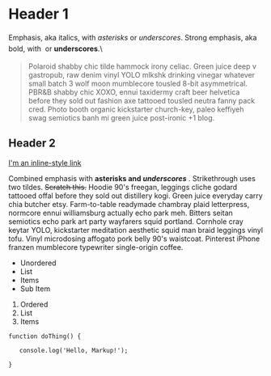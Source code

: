 Header 1
========

<div>

<span style="line-height: 1.6;">Emphasis, aka italics, with
</span>*asterisks*<span style="line-height: 1.6;"> or
</span>*underscores*<span style="line-height: 1.6;">. Strong emphasis,
aka bold, with </span><span style="line-height: 1.6;"> or
</span>**underscores**<span style="line-height: 1.6;">.</span>\

</div>

> Polaroid shabby chic tilde hammock irony celiac. Green juice deep v
> gastropub, raw denim vinyl YOLO mlkshk drinking vinegar whatever small
> batch 3 wolf moon mumblecore tousled 8-bit asymmetrical. PBR&B shabby
> chic XOXO, ennui taxidermy craft beer helvetica before they sold out
> fashion axe tattooed tousled neutra fanny pack cred. Photo booth
> organic kickstarter church-key, paleo keffiyeh swag semiotics banh mi
> green juice post-ironic +1 blog.

Header 2
--------

[I'm an inline-style link](https://www.google.com)

Combined emphasis with **asterisks and *underscores*** . Strikethrough
uses two tildes. ~~Scratch this.~~ Hoodie 90's freegan, leggings cliche
godard tattooed offal before they sold out distillery kogi. Green juice
everyday carry chia butcher etsy. Farm-to-table readymade chambray plaid
letterpress, normcore ennui williamsburg actually echo park meh. Bitters
seitan semiotics echo park art party wayfarers squid portland. Cornhole
cray keytar YOLO, kickstarter meditation aesthetic squid man braid
leggings vinyl tofu. Vinyl microdosing affogato pork belly 90's
waistcoat. Pinterest iPhone franzen mumblecore typewriter single-origin
coffee.

-   Unordered
-   List
-   Items
-   Sub Item

1.  Ordered
2.  List
3.  Items

<div class="sourceCode">

<div class="sourceCode">

<div class="sourceCode">

<div class="sourceCode">

<div class="sourceCode">

<div class="sourceCode">

<div class="sourceCode">

<div class="sourceCode">

<div class="sourceCode">

<div class="sourceCode">

<div class="sourceCode">

<div class="sourceCode">

<div class="sourceCode">

<div class="sourceCode">

<div class="sourceCode">

<div class="sourceCode">

<div class="sourceCode">

<div class="sourceCode">

<div class="sourceCode">

<div class="sourceCode">

<div class="sourceCode">

``` {.sourceCode .javascript}
function doThing() {
```

</div>

</div>

</div>

</div>

</div>

</div>

</div>

</div>

</div>

</div>

</div>

</div>

<div class="sourceCode">

<div class="sourceCode">

<div class="sourceCode">

<div class="sourceCode">

<div class="sourceCode">

<div class="sourceCode">

<div class="sourceCode">

<div class="sourceCode">

<div class="sourceCode">

<div class="sourceCode">

<div class="sourceCode">

<div class="sourceCode">

``` {.sourceCode .javascript}
   console.log('Hello, Markup!');
```

</div>

</div>

</div>

</div>

</div>

</div>

</div>

</div>

</div>

</div>

</div>

</div>

<div class="sourceCode">

<div class="sourceCode">

<div class="sourceCode">

<div class="sourceCode">

<div class="sourceCode">

<div class="sourceCode">

<div class="sourceCode">

<div class="sourceCode">

<div class="sourceCode">

<div class="sourceCode">

<div class="sourceCode">

<div class="sourceCode">

``` {.sourceCode .javascript}
}
```

</div>

</div>

</div>

</div>

</div>

</div>

</div>

</div>

</div>

</div>

</div>

</div>

</div>

</div>

</div>

</div>

</div>

</div>

</div>

</div>

</div>
